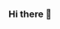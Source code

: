 ### Hi there 👋

<!--
**GabrielBueno200/GabrielBueno200** is a ✨ _special_ ✨ repository because its `README.md` (this file) appears on your GitHub profile.

I'm Gabriel Bueno, a Computer Science student at University Center of FEI. Currently I'm working as software development intern at INVENT.

[<img alt="LinkedIn" src="https://img.shields.io/badge/linkedin%20-%230077B5.svg?&style=for-the-badge&logo=linkedin&logoColor=white"/>](https://www.linkedin.com/in/gabriel-vr-bueno/)


